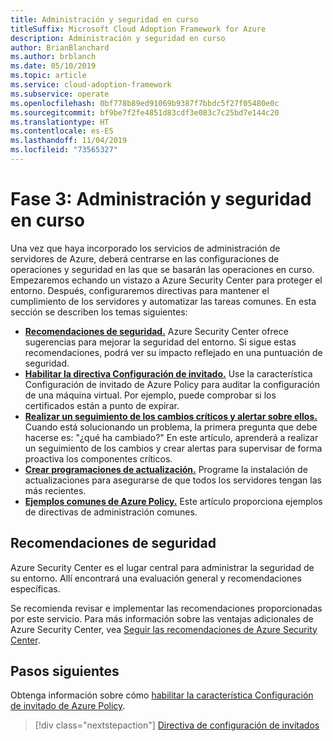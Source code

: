 ```yaml
---
title: Administración y seguridad en curso
titleSuffix: Microsoft Cloud Adoption Framework for Azure
description: Administración y seguridad en curso
author: BrianBlanchard
ms.author: brblanch
ms.date: 05/10/2019
ms.topic: article
ms.service: cloud-adoption-framework
ms.subservice: operate
ms.openlocfilehash: 0bf778b89ed91069b9387f7bbdc5f27f05480e0c
ms.sourcegitcommit: bf9be7f2fe4851d83cdf3e083c7c25bd7e144c20
ms.translationtype: HT
ms.contentlocale: es-ES
ms.lasthandoff: 11/04/2019
ms.locfileid: "73565327"
---
```

# <a name="phase-3-ongoing-management-and-security"></a>Fase 3: Administración y seguridad en curso

Una vez que haya incorporado los servicios de administración de servidores de Azure, deberá centrarse en las configuraciones de operaciones y seguridad en las que se basarán las operaciones en curso. Empezaremos echando un vistazo a Azure Security Center para proteger el entorno. Después, configuraremos directivas para mantener el cumplimiento de los servidores y automatizar las tareas comunes. En esta sección se describen los temas siguientes:

- **[Recomendaciones de seguridad.](#address-security-recommendations)** Azure Security Center ofrece sugerencias para mejorar la seguridad del entorno. Si sigue estas recomendaciones, podrá ver su impacto reflejado en una puntuación de seguridad.
- **[Habilitar la directiva Configuración de invitado.](./guest-configuration-policy.md)** Use la característica Configuración de invitado de Azure Policy para auditar la configuración de una máquina virtual. Por ejemplo, puede comprobar si los certificados están a punto de expirar.
- **[Realizar un seguimiento de los cambios críticos y alertar sobre ellos.](./enable-tracking-alerting.md)** Cuando está solucionando un problema, la primera pregunta que debe hacerse es: "¿qué ha cambiado?" En este artículo, aprenderá a realizar un seguimiento de los cambios y crear alertas para supervisar de forma proactiva los componentes críticos.
- **[Crear programaciones de actualización.](./update-schedules.md)** Programe la instalación de actualizaciones para asegurarse de que todos los servidores tengan las más recientes.
- **[Ejemplos comunes de Azure Policy.](./common-policies.md)** Este artículo proporciona ejemplos de directivas de administración comunes.

## <a name="address-security-recommendations"></a>Recomendaciones de seguridad

Azure Security Center es el lugar central para administrar la seguridad de su entorno. Allí encontrará una evaluación general y recomendaciones específicas.

Se recomienda revisar e implementar las recomendaciones proporcionadas por este servicio. Para más información sobre las ventajas adicionales de Azure Security Center, vea [Seguir las recomendaciones de Azure Security Center](https://docs.microsoft.com/azure/migrate/migrate-best-practices-security-management#best-practice-follow-azure-security-center-recommendations).

## <a name="next-steps"></a>Pasos siguientes

Obtenga información sobre cómo [habilitar la característica Configuración de invitado de Azure Policy](./guest-configuration-policy.md).

> [!div class="nextstepaction"]
> [Directiva de configuración de invitados](./guest-configuration-policy.md)
